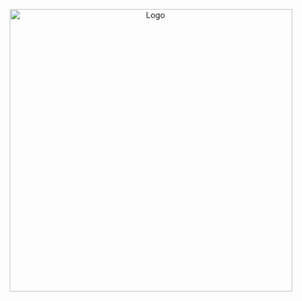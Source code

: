 
<p align="center">
  <img src="https://media.tenor.com/0M2Xsx3ts9EAAAAj/007n7-forsaken.gif" alt="Logo" width="500"/>
  <br>
</p>
